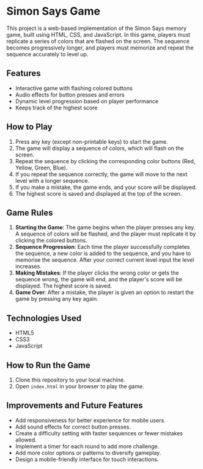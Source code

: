 # Simon Says Game
This project is a web-based implementation of the Simon Says memory game, built using HTML, CSS, and JavaScript. In this game, players must replicate a series of colors that are flashed on the screen. The sequence becomes progressively longer, and players must memorize and repeat the sequence accurately to level up.

## Features
- Interactive game with flashing colored buttons
- Audio effects for button presses and errors
- Dynamic level progression based on player performance
- Keeps track of the highest score

## How to Play
1. Press any key (except non-printable keys) to start the game.
2. The game will display a sequence of colors, which will flash on the screen.
3. Repeat the sequence by clicking the corresponding color buttons (Red, Yellow, Green, Blue).
4. If you repeat the sequence correctly, the game will move to the next level with a longer sequence.
5. If you make a mistake, the game ends, and your score will be displayed.
6. The highest score is saved and displayed at the top of the screen.

## Game Rules
1. **Starting the Game**: The game begins when the player presses any key. A sequence of colors will be flashed, and the player must replicate it by clicking the colored buttons.
2. **Sequence Progression**: Each time the player successfully completes the sequence, a new color is added to the sequence, and you have to memorise the sequence. After your correct 
 current level input the level increases.
3. **Making Mistakes**: If the player clicks the wrong color or gets the sequence wrong, the game will end, and the player's score will be displayed. The highest score is saved.
4. **Game Over**: After a mistake, the player is given an option to restart the game by pressing any key again.

## Technologies Used
- HTML5
- CSS3
- JavaScript

## How to Run the Game
1. Clone this repository to your local machine.
2. Open `index.html` in your browser to play the game.

## Improvements and Future Features
- Add responsiveness for better experience for mobile users.
- Add sound effects for correct button presses.
- Create a difficulty setting with faster sequences or fewer mistakes allowed.
- Implement a timer for each round to add more challenge.
- Add more color options or patterns to diversify gameplay.
- Design a mobile-friendly interface for touch interactions.
